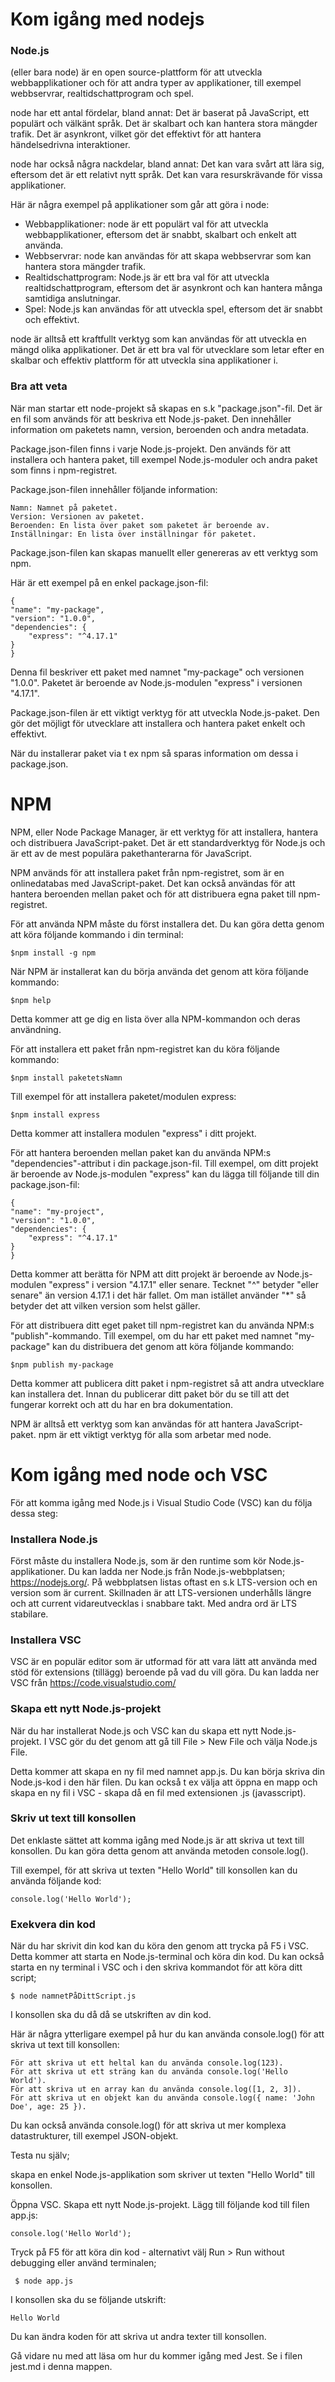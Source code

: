 # Kom igång med nodejs

### Node.js 
(eller bara node) är en open source-plattform för att utveckla webbapplikationer och för att andra typer av applikationer, till exempel webbservrar, realtidschattprogram och spel.

node har ett antal fördelar, bland annat:
Det är baserat på JavaScript, ett populärt och välkänt språk.
Det är skalbart och kan hantera stora mängder trafik.
Det är asynkront, vilket gör det effektivt för att hantera händelsedrivna interaktioner.

node har också några nackdelar, bland annat:
Det kan vara svårt att lära sig, eftersom det är ett relativt nytt språk.
Det kan vara resurskrävande för vissa applikationer.

Här är några exempel på applikationer som går att göra i node:

- Webbapplikationer: node är ett populärt val för att utveckla webbapplikationer, eftersom det är snabbt, skalbart och enkelt att använda.
- Webbservrar: node kan användas för att skapa webbservrar som kan hantera stora mängder trafik.
- Realtidschattprogram: Node.js är ett bra val för att utveckla realtidschattprogram, eftersom det är asynkront och kan hantera många samtidiga anslutningar.
- Spel: Node.js kan användas för att utveckla spel, eftersom det är snabbt och effektivt.

node är alltså ett kraftfullt verktyg som kan användas för att utveckla en mängd olika applikationer. Det är ett bra val för utvecklare som letar efter en skalbar och effektiv plattform för att utveckla sina applikationer i.

### Bra att veta
När man startar ett node-projekt så skapas en s.k "package.json"-fil. Det är en fil som används för att beskriva ett Node.js-paket. Den innehåller information om paketets namn, version, beroenden och andra metadata.

Package.json-filen finns i varje Node.js-projekt. Den används för att installera och hantera paket, till exempel Node.js-moduler och andra paket som finns i npm-registret.

Package.json-filen innehåller följande information:

    Namn: Namnet på paketet.
    Version: Versionen av paketet.
    Beroenden: En lista över paket som paketet är beroende av.
    Inställningar: En lista över inställningar för paketet.

Package.json-filen kan skapas manuellt eller genereras av ett verktyg som npm.

Här är ett exempel på en enkel package.json-fil:
   
    {
    "name": "my-package",
    "version": "1.0.0",
    "dependencies": {
        "express": "^4.17.1"
    }
    }


Denna fil beskriver ett paket med namnet "my-package" och versionen "1.0.0". Paketet är beroende av Node.js-modulen "express" i versionen "4.17.1".

Package.json-filen är ett viktigt verktyg för att utveckla Node.js-paket. Den gör det möjligt för utvecklare att installera och hantera paket enkelt och effektivt.

När du installerar paket via t ex npm så sparas information om dessa i package.json.

# NPM
NPM, eller Node Package Manager, är ett verktyg för att installera, hantera och distribuera JavaScript-paket. Det är ett standardverktyg för Node.js och är ett av de mest populära pakethanterarna för JavaScript.

NPM används för att installera paket från npm-registret, som är en onlinedatabas med JavaScript-paket. Det kan också användas för att hantera beroenden mellan paket och för att distribuera egna paket till npm-registret.

För att använda NPM måste du först installera det. Du kan göra detta genom att köra följande kommando i din terminal:

    $npm install -g npm

När NPM är installerat kan du börja använda det genom att köra följande kommando:

    $npm help

Detta kommer att ge dig en lista över alla NPM-kommandon och deras användning.


För att installera ett paket från npm-registret kan du köra följande kommando:

    $npm install paketetsNamn
    
Till exempel för att installera paketet/modulen express:

    $npm install express

Detta kommer att installera modulen "express" i ditt projekt.

För att hantera beroenden mellan paket kan du använda NPM:s "dependencies"-attribut i din package.json-fil. Till exempel, om ditt projekt är beroende av Node.js-modulen "express" kan du lägga till följande till din package.json-fil:

    {
    "name": "my-project",
    "version": "1.0.0",
    "dependencies": {
        "express": "^4.17.1"
    }
    }


Detta kommer att berätta för NPM att ditt projekt är beroende av Node.js-modulen "express" i version "4.17.1" eller senare.
Tecknet "^" betyder "eller senare" än version 4.17.1 i det här fallet.
Om man istället använder "*" så betyder det att vilken version som helst gäller.

För att distribuera ditt eget paket till npm-registret kan du använda NPM:s "publish"-kommando. Till exempel, om du har ett paket med namnet "my-package" kan du distribuera det genom att köra följande kommando:

    $npm publish my-package

Detta kommer att publicera ditt paket i npm-registret så att andra utvecklare kan installera det.
Innan du publicerar ditt paket bör du se till att det fungerar korrekt och att du har en bra dokumentation.

NPM är alltså ett verktyg som kan användas för att hantera JavaScript-paket. npm är ett viktigt verktyg för alla som arbetar med node.


# Kom igång med node och VSC
För att komma igång med Node.js i Visual Studio Code (VSC) kan du följa dessa steg:

### Installera Node.js

Först måste du installera Node.js, som är den runtime som kör Node.js-applikationer. Du kan ladda ner Node.js från Node.js-webbplatsen; https://nodejs.org/.
På webbplatsen listas oftast en s.k LTS-version och en version som är current.
Skillnaden är att LTS-versionen underhålls längre och att current vidareutvecklas i snabbare takt. Med andra ord är LTS stabilare.

### Installera VSC

VSC är en populär editor som är utformad för att vara lätt att använda med stöd för extensions (tillägg) beroende på vad du vill göra. 
Du kan ladda ner VSC från https://code.visualstudio.com/

### Skapa ett nytt Node.js-projekt

När du har installerat Node.js och VSC kan du skapa ett nytt Node.js-projekt. I VSC gör du det genom att gå till File > New File och välja Node.js File.

Detta kommer att skapa en ny fil med namnet app.js. Du kan börja skriva din Node.js-kod i den här filen.
Du kan också t ex välja att öppna en mapp och skapa en ny fil i VSC - skapa då en fil med extensionen .js (javasscript).

### Skriv ut text till konsollen

Det enklaste sättet att komma igång med Node.js är att skriva ut text till konsollen. Du kan göra detta genom att använda metoden console.log().

Till exempel, för att skriva ut texten "Hello World" till konsollen kan du använda följande kod:

    console.log('Hello World');


### Exekvera din kod

När du har skrivit din kod kan du köra den genom att trycka på F5 i VSC. Detta kommer att starta en Node.js-terminal och köra din kod.
Du kan också starta en ny terminal i VSC och i den skriva kommandot för att köra ditt script;

    $ node namnetPåDittScript.js

I konsollen ska du då då se utskriften av din kod.

Här är några ytterligare exempel på hur du kan använda console.log() för att skriva ut text till konsollen:

    För att skriva ut ett heltal kan du använda console.log(123).
    För att skriva ut ett sträng kan du använda console.log('Hello World').
    För att skriva ut en array kan du använda console.log([1, 2, 3]).
    För att skriva ut en objekt kan du använda console.log({ name: 'John Doe', age: 25 }).

Du kan också använda console.log() för att skriva ut mer komplexa datastrukturer, till exempel JSON-objekt.

Testa nu själv;

skapa en enkel Node.js-applikation som skriver ut texten "Hello World" till konsollen.

Öppna VSC.
Skapa ett nytt Node.js-projekt.
Lägg till följande kod till filen app.js:

    console.log('Hello World');

 Tryck på F5 för att köra din kod - alternativt välj Run > Run without debugging eller använd terminalen;
     
     $ node app.js

I konsollen ska du se följande utskrift:

    Hello World

Du kan ändra koden för att skriva ut andra texter till konsollen.

Gå vidare nu med att läsa om hur du kommer igång med Jest.
Se i filen jest.md i denna mappen.

